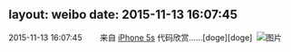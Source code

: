 layout: weibo
date: 2015-11-13 16:07:45
---
2015-11-13 16:07:45  &nbsp;&nbsp;&nbsp;&nbsp;&nbsp;&nbsp; 来自 <a href="sinaweibo://customweibosource" rel="nofollow">iPhone 5s</a>
代码欣赏……[doge][doge] ​​​
![图片](https://ww2.sinaimg.cn/large/6d2a6003jw1exzet1c9tfj20m80eggma.jpg)
